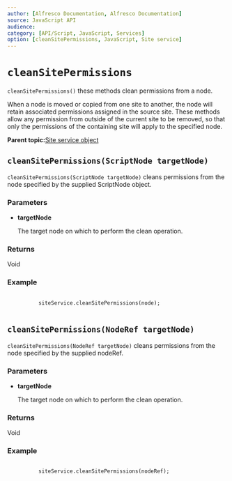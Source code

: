 ```yaml
---
author: [Alfresco Documentation, Alfresco Documentation]
source: JavaScript API
audience: 
category: [API/Script, JavaScript, Services]
option: [cleanSitePermissions, JavaScript, Site service]
---
```


# `cleanSitePermissions`

`cleanSitePermissions()` these methods clean permissions from a node.

When a node is moved or copied from one site to another, the node will retain associated permissions assigned in the source site. These methods allow any permission from outside of the current site to be removed, so that only the permissions of the containing site will apply to the specified node.

**Parent topic:**[Site service object](../references/API-JS-SiteserviceObject.md)

## `cleanSitePermissions(ScriptNode targetNode)`

`cleanSitePermissions(ScriptNode targetNode)` cleans permissions from the node specified by the supplied ScriptNode object.

### Parameters

-   **targetNode**

    The target node on which to perform the clean operation.


### Returns

Void

### Example

```

          siteService.cleanSitePermissions(node);
      
```

## `cleanSitePermissions(NodeRef targetNode)`

`cleanSitePermissions(NodeRef targetNode)` cleans permissions from the node specified by the supplied nodeRef.

### Parameters

-   **targetNode**

    The target node on which to perform the clean operation.


### Returns

Void

### Example

```

          siteService.cleanSitePermissions(nodeRef);
      
```

